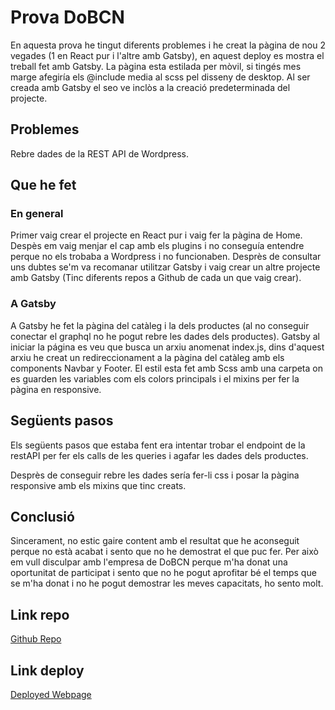 # Prova DoBCN

En aquesta prova he tingut diferents problemes i he creat la pàgina de nou 2 vegades (1 en React pur i l'altre amb Gatsby), en aquest deploy es mostra el treball fet amb Gatsby. La pàgina esta estilada per mòvil, si tingés mes marge afegiría els @include media al scss pel disseny de desktop. Al ser creada amb Gatsby el seo ve inclòs a la creació predeterminada del projecte.

## Problemes

Rebre dades de la REST API de Wordpress.


## Que he fet

### En general

Primer vaig crear el projecte en React pur i vaig fer la pàgina de Home.
Despès em vaig menjar el cap amb els plugins i no conseguía entendre perque no els trobaba a Wordpress i no funcionaben.
Desprès de consultar uns dubtes se'm va recomanar utilitzar Gatsby i vaig crear un altre projecte amb Gatsby (Tinc diferents repos a Github de cada un que vaig crear).


### A Gatsby

A Gatsby he fet la pàgina del catàleg i la dels productes (al no conseguir conectar el graphql no he pogut rebre les dades dels productes).
Gatsby al iniciar la página es veu que busca un arxiu anomenat index.js, dins d'aquest arxiu he creat un redireccionament a la pàgina del catàleg amb els components Navbar y Footer.
El estil esta fet amb Scss amb una carpeta on es guarden les variables com els colors principals i el mixins per fer la pàgina en responsive.

## Següents pasos

Els següents pasos que estaba fent era intentar trobar el endpoint de la restAPI per fer els calls de les queries i agafar les dades dels productes.

Desprès de conseguir rebre les dades sería fer-li css i posar la pàgina responsive amb els mixins que tinc creats.

## Conclusió

Sincerament, no estic gaire content amb el resultat que he aconseguit perque no està acabat i sento que no he demostrat el que puc fer. Per això em vull disculpar amb l'empresa de DoBCN perque m'ha donat una oportunitat de participat i sento que no he pogut aprofitar bé el temps que se m'ha donat i no he pogut demostrar les meves capacitats, ho sento molt.

## Link repo

[Github Repo](https://www.github.com/makeda67/gatsby-dobcn)

## Link deploy

[Deployed Webpage](https://makeda67.github.io/gatsby-dobcn/catalog/)